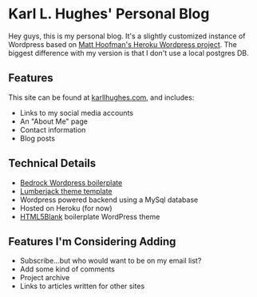 # Karl L. Hughes' Personal Blog

Hey guys, this is my personal blog. It's a slightly customized instance of Wordpress
based on [Matt Hoofman's Heroku Wordpress project](https://github.com/mhoofman/wordpress-heroku).
The biggest difference with my version is that I don't use a local postgres DB.

## Features
This site can be found at [karllhughes.com](http://www.karllhughes.com), and includes:

- Links to my social media accounts
- An "About Me" page
- Contact information
- Blog posts

## Technical Details
- [Bedrock Wordpress boilerplate](https://github.com/roots/bedrock)
- [Lumberjack theme template](https://github.com/Rareloop/lumberjack)
- Wordpress powered backend using a MySql database
- Hosted on Heroku (for now)
- [HTML5Blank](html5blank.com) boilerplate WordPress theme

## Features I'm Considering Adding
- Subscribe...but who would want to be on my email list?
- Add some kind of comments
- Project archive
- Links to articles written for other sites
